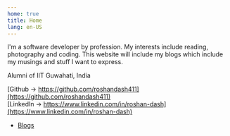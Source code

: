 ```yaml
---
home: true
title: Home
lang: en-US
---
```


I'm a software developer by profession. My interests include reading, photography and coding. This website will include my blogs which include my musings and stuff I want to express.

Alumni of IIT Guwahati, India

[Github -> https://github.com/roshandash411](https://github.com/roshandash411)  
[LinkedIn -> https://www.linkedin.com/in/roshan-dash](https://www.linkedin.com/in/roshan-dash)  

- [Blogs](/blog)
